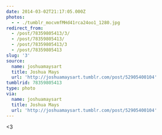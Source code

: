 ```yaml
---
date: 2014-03-02T21:17:05.000Z
photos:
  - - ./tumblr_mocvmfMHd41rca24oo1_1280.jpg
redirect_from:
  - /post/78359805413/3/
  - /post/78359805413/
  - /post/78359805413/3
  - /post/78359805413
slug: '3'
source:
  name: joshuamaysart
  title: Joshua Mays
  url: 'http://joshuamaysart.tumblr.com/post/52905400104'
tumblrid: 78359805413
type: photo
via:
  name: joshuamaysart
  title: Joshua Mays
  url: 'http://joshuamaysart.tumblr.com/post/52905400104'
---
```

<p>&lt;3</p>
